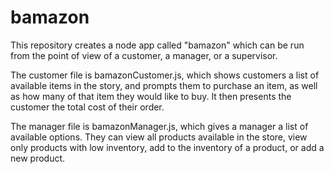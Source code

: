 # bamazon
This repository creates a node app called "bamazon" which can be run from the point of view of a customer, a manager, or a supervisor.

The customer file is bamazonCustomer.js, which shows customers a list of available items in the story, and prompts them to purchase an item, as well as how many of that item they would like to buy. It then presents the customer the total cost of their order.

The manager file is bamazonManager.js, which gives a manager a list of available options. They can view all products available in the store, view only products with low inventory, add to the inventory of a product, or add a new product.
